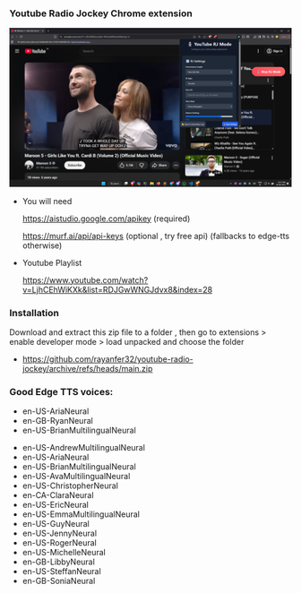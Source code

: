 ### Youtube Radio Jockey Chrome extension

![Youtube RJ extension running on youtube](demo.png)

- You will need

  https://aistudio.google.com/apikey (required)

  https://murf.ai/api/api-keys (optional , try free api) (fallbacks to edge-tts otherwise)

- Youtube Playlist

  https://www.youtube.com/watch?v=LjhCEhWiKXk&list=RDJGwWNGJdvx8&index=28

### Installation

Download and extract this zip file to a folder , then go to extensions > enable developer mode > load unpacked and choose the folder

- https://github.com/rayanfer32/youtube-radio-jockey/archive/refs/heads/main.zip

### Good Edge TTS voices:

- en-US-AriaNeural
- en-GB-RyanNeural
- en-US-BrianMultilingualNeural

* en-US-AndrewMultilingualNeural
* en-US-AriaNeural
* en-US-BrianMultilingualNeural
* en-US-AvaMultilingualNeural
* en-US-ChristopherNeural
* en-CA-ClaraNeural
* en-US-EricNeural
* en-US-EmmaMultilingualNeural
* en-US-GuyNeural
* en-US-JennyNeural
* en-US-RogerNeural
* en-US-MichelleNeural
* en-GB-LibbyNeural
* en-US-SteffanNeural
* en-GB-SoniaNeural
